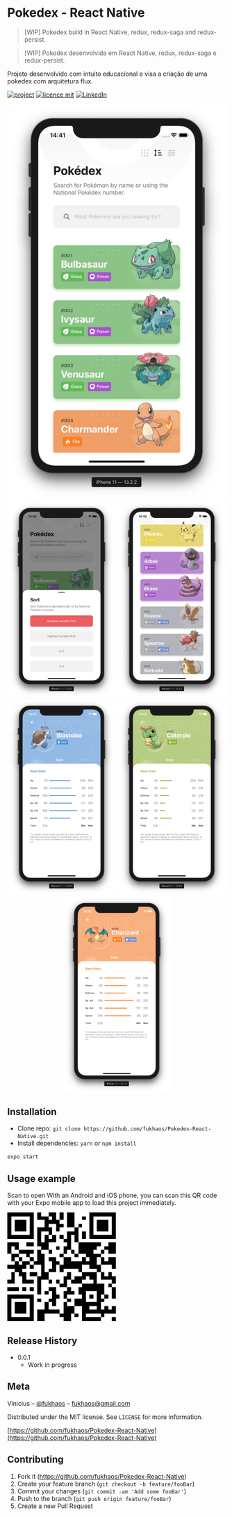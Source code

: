 # Pokedex - React Native
> [WIP] Pokedex build in React Native, redux, redux-saga and redux-persist.

> [WIP] Pokedex desenvolvida em React Native, redux, redux-saga e redux-persist.

Projeto desenvolvido com intuito educacional e visa a criação de uma pokedex com arquitetura flux.

[![project](https://img.shields.io/badge/fukhaos-pokedex-yellow)](https://github.com/renankanu/gather-pets) [![licence mit](https://img.shields.io/github/license/renankanu/gather-pets)](https://github.com/fukhaos/Pokedex-React-Native/blob/master/LICENSE) [![LinkedIn](https://img.shields.io/badge/-LinkedIn-black.svg?style=flat-square&logo=linkedin&colorB=555)](https://www.linkedin.com/in/fukhaos/)

<div align="center" styles="flex-direction: row;">
  <img alt="Pokedex" title="#screen" src="prints/print1.png" />
</div>
<div align="center" styles="flex-direction: row;">
  <img alt="Pokedex" title="#screen" width="250px" src="prints/print2.png" />
  <img alt="Pokedex" title="#screen" width="250px" src="prints/print3.png" />
  <img alt="Pokedex" title="#screen" width="250px" src="prints/print4.png" />
  <img alt="Pokedex" title="#screen" width="250px" src="prints/print5.png" />
  <img alt="Pokedex" title="#screen" width="250px" src="prints/print6.png" />
 </div>

## Installation

- Clone repo: `git clone https://github.com/fukhaos/Pokedex-React-Native.git`
- Install dependencies: `yarn` or `npm install` 

```sh
expo start
```


## Usage example
Scan to open
With an Android and iOS phone, you can scan this QR code with your Expo mobile app to load this project immediately.

  <img alt="Expo" title="#screen" width="250px" src="qrcode.png" />

## Release History

* 0.0.1
    * Work in progress

## Meta

Vinicius – [@fukhaos](https://twitter.com/fukhaos) – fukhaos@gmail.com

Distributed under the MIT license. See ``LICENSE`` for more information.

[https://github.com/fukhaos/Pokedex-React-Native](https://github.com/fukhaos/Pokedex-React-Native)

## Contributing

1. Fork it (<https://github.com/fukhaos/Pokedex-React-Native>)
2. Create your feature branch (`git checkout -b feature/fooBar`)
3. Commit your changes (`git commit -am 'Add some fooBar'`)
4. Push to the branch (`git push origin feature/fooBar`)
5. Create a new Pull Request

<!-- Markdown link & img dfn's -->
[npm-image]: https://img.shields.io/npm/v/datadog-metrics.svg?style=flat-square
[npm-url]: https://npmjs.org/package/datadog-metrics
[npm-downloads]: https://img.shields.io/npm/dm/datadog-metrics.svg?style=flat-square
[travis-image]: https://img.shields.io/travis/dbader/node-datadog-metrics/master.svg?style=flat-square
[travis-url]: https://travis-ci.org/dbader/node-datadog-metrics
[wiki]: https://github.com/yourname/yourproject/wiki
